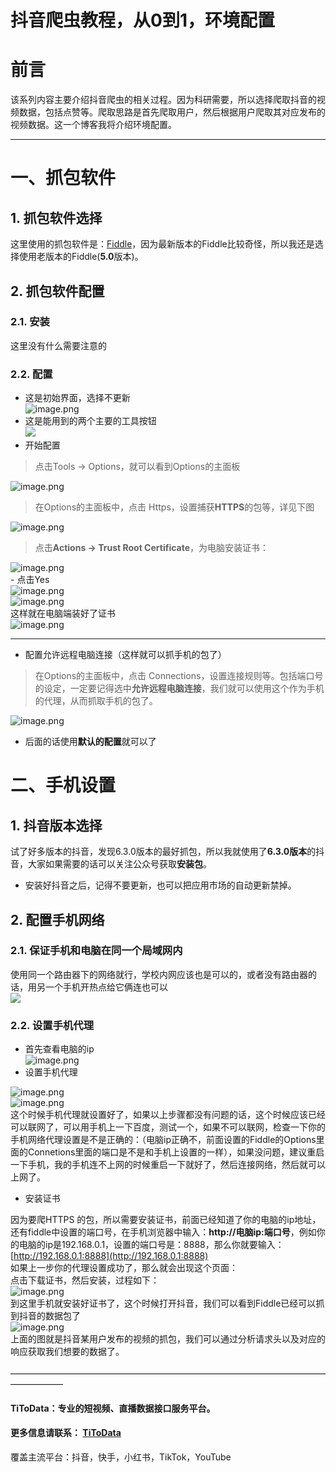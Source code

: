 # 抖音爬虫教程，从0到1，环境配置

<a name="f6SlM"></a>
# 前言
该系列内容主要介绍抖音爬虫的相关过程。因为科研需要，所以选择爬取抖音的视频数据，包括点赞等。爬取思路是首先爬取用户，然后根据用户爬取其对应发布的视频数据。这一个博客我将介绍环境配置。 

---

<a name="2TqZ5"></a>
# 一、抓包软件
<a name="0CaNV"></a>
## 1. 抓包软件选择
这里使用的抓包软件是：[Fiddle](https://www.telerik.com/fiddler)，因为最新版本的Fiddle比较奇怪，所以我还是选择使用老版本的Fiddle(**5.0**版本)。
<a name="8UepP"></a>
## 2. 抓包软件配置
<a name="q3Fqk"></a>
### 2.1. 安装
这里没有什么需要注意的
<a name="Z29qQ"></a>
### 2.2. 配置

- 这是初始界面，选择不更新<br />![image.png](https://cdn.nlark.com/yuque/0/2020/png/97322/1607128973296-90423614-3358-400e-81fd-ed7cedd591f1.png#align=left&display=inline&height=698&margin=%5Bobject%20Object%5D&name=image.png&originHeight=1396&originWidth=2850&size=1182354&status=done&style=none&width=1425)
- 这是能用到的两个主要的工具按钮<br />![](https://cdn.nlark.com/yuque/0/2020/png/97322/1607128935664-1b193439-decc-45c3-95b9-4930827fda1b.png#align=left&display=inline&height=155&margin=%5Bobject%20Object%5D&originHeight=155&originWidth=705&size=0&status=done&style=none&width=705)
- 开始配置
> 点击Tools -> Options，就可以看到Options的主面板

![image.png](https://cdn.nlark.com/yuque/0/2020/png/97322/1607129252500-2dfd4de1-58a3-4e30-83dc-d819d8116405.png#align=left&display=inline&height=696&margin=%5Bobject%20Object%5D&name=image.png&originHeight=1392&originWidth=2754&size=1442628&status=done&style=none&width=1377)
> 在Options的主面板中，点击 Https，设置捕获**HTTPS**的包等，详见下图

![image.png](https://cdn.nlark.com/yuque/0/2020/png/97322/1607129011497-5c5fb625-2918-4ad8-aec0-dc2d0d09f36d.png#align=left&display=inline&height=398&margin=%5Bobject%20Object%5D&name=image.png&originHeight=796&originWidth=1318&size=346588&status=done&style=none&width=659)
> 点击**Actions -> Trust Root Certificate**，为电脑安装证书：

![image.png](https://cdn.nlark.com/yuque/0/2020/png/97322/1607129024738-0e8cc53f-f0d7-4bd4-a3e0-763aeef2cfed.png#align=left&display=inline&height=531&margin=%5Bobject%20Object%5D&name=image.png&originHeight=1062&originWidth=2306&size=1018003&status=done&style=none&width=1153)<br />- 点击Yes<br />![image.png](https://cdn.nlark.com/yuque/0/2020/png/97322/1607129038225-467c1068-59e4-4a57-a992-c9797a018c46.png#align=left&display=inline&height=466&margin=%5Bobject%20Object%5D&name=image.png&originHeight=932&originWidth=1630&size=713085&status=done&style=none&width=815)<br />![image.png](https://cdn.nlark.com/yuque/0/2020/png/97322/1607129050438-56b511ff-c109-486e-beb7-8b7811732e41.png#align=left&display=inline&height=443&margin=%5Bobject%20Object%5D&name=image.png&originHeight=886&originWidth=1374&size=480490&status=done&style=none&width=687)<br />这样就在电脑端装好了证书<br />![image.png](https://cdn.nlark.com/yuque/0/2020/png/97322/1607129064515-8ff21cc7-e2e2-4f97-8ee8-153d62921c29.png#align=left&display=inline&height=417&margin=%5Bobject%20Object%5D&name=image.png&originHeight=834&originWidth=1338&size=408319&status=done&style=none&width=669)

---

- 配置允许远程电脑连接（这样就可以抓手机的包了）
> 在Options的主面板中，点击 Connections，设置连接规则等。包括端口号的设定，一定要记得选中**允许远程电脑连接**，我们就可以使用这个作为手机的代理，从而抓取手机的包了。

![image.png](https://cdn.nlark.com/yuque/0/2020/png/97322/1607129081900-168e6985-0b03-4ae4-b873-e4d0cc063c91.png#align=left&display=inline&height=422&margin=%5Bobject%20Object%5D&name=image.png&originHeight=844&originWidth=1330&size=457443&status=done&style=none&width=665)

- 后面的话使用**默认的配置**就可以了
<a name="gqh02"></a>
# 二、手机设置
<a name="aR9kj"></a>
## 1. 抖音版本选择
试了好多版本的抖音，发现6.3.0版本的最好抓包，所以我就使用了**6.3.0版本**的抖音，大家如果需要的话可以关注公众号获取**安装包**。

- 安装好抖音之后，记得不要更新，也可以把应用市场的自动更新禁掉。
<a name="sPoym"></a>
## 2. 配置手机网络
<a name="UWsz9"></a>
### 2.1. 保证手机和电脑在同一个局域网内
使用同一个路由器下的网络就行，学校内网应该也是可以的，或者没有路由器的话，用另一个手机开热点给它俩连也可以<br />![](https://cdn.nlark.com/yuque/0/2020/png/97322/1607128935407-c677b55b-98bf-42f5-85b2-73c1e38a74bf.png#align=left&display=inline&height=131&margin=%5Bobject%20Object%5D&originHeight=131&originWidth=1067&size=0&status=done&style=none&width=1067)
<a name="44rFL"></a>
### 2.2. 设置手机代理

- 首先查看电脑的ip<br />![image.png](https://cdn.nlark.com/yuque/0/2020/png/97322/1607129098299-0f463ef1-0aa9-4e42-ac69-576a1a47b5b1.png#align=left&display=inline&height=397&margin=%5Bobject%20Object%5D&name=image.png&originHeight=794&originWidth=1850&size=273068&status=done&style=none&width=925)
- 设置手机代理

![image.png](https://cdn.nlark.com/yuque/0/2020/png/97322/1607129121381-d0c65070-6f98-48f3-96ea-f7064ebe4e71.png#align=left&display=inline&height=602&margin=%5Bobject%20Object%5D&name=image.png&originHeight=1204&originWidth=2604&size=783031&status=done&style=none&width=1302)<br />![image.png](https://cdn.nlark.com/yuque/0/2020/png/97322/1607129139580-191ef732-339e-4550-b486-b49e32acc7f0.png#align=left&display=inline&height=590&margin=%5Bobject%20Object%5D&name=image.png&originHeight=1180&originWidth=1590&size=396266&status=done&style=none&width=795)<br />这个时候手机代理就设置好了，如果以上步骤都没有问题的话，这个时候应该已经可以联网了，可以用手机上一下百度，测试一个，如果不可以联网，检查一下你的手机网络代理设置是不是正确的：（电脑ip正确不，前面设置的Fiddle的Options里面的Connetions里面的端口是不是和手机上设置的一样），如果没问题，建议重启一下手机，我的手机连不上网的时候重启一下就好了，然后连接网络，然后就可以上网了。

- 安装证书

因为要爬HTTPS 的包，所以需要安装证书，前面已经知道了你的电脑的ip地址，还有fiddle中设置的端口号，在手机浏览器中输入：**http://电脑ip:端口号**，例如你的电脑的ip是192.168.0.1，设置的端口号是：8888，那么你就要输入：[http://192.168.0.1:8888](http://192.168.0.1:8888)<br />如果上一步你的代理设置成功了，那么就会出现这个页面：<br />点击下载证书，然后安装，过程如下：<br />![image.png](https://cdn.nlark.com/yuque/0/2020/png/97322/1607129154935-d7b6d9f5-9467-4245-90c3-2e9f9c19ee69.png#align=left&display=inline&height=383&margin=%5Bobject%20Object%5D&name=image.png&originHeight=766&originWidth=2546&size=519336&status=done&style=none&width=1273)<br />到这里手机就安装好证书了，这个时候打开抖音，我们可以看到Fiddle已经可以抓到抖音的数据包了<br />![image.png](https://cdn.nlark.com/yuque/0/2020/png/97322/1607129172464-c579583d-7141-4d39-ad6d-2b8050c0c111.png#align=left&display=inline&height=685&margin=%5Bobject%20Object%5D&name=image.png&originHeight=1370&originWidth=2836&size=2141680&status=done&style=none&width=1418)<br />上面的图就是抖音某用户发布的视频的抓包，我们可以通过分析请求头以及对应的响应获取我们想要的数据了。<br />
<br />——————————————————————————————————————————
<a name="9794cc28"></a>
#### TiToData：专业的短视频、直播数据接口服务平台。
<a name="1c5f89ff"></a>
#### 更多信息请联系： [TiToData](https://www.titodata.com?from=douyinarticle)
覆盖主流平台：抖音，快手，小红书，TikTok，YouTube
